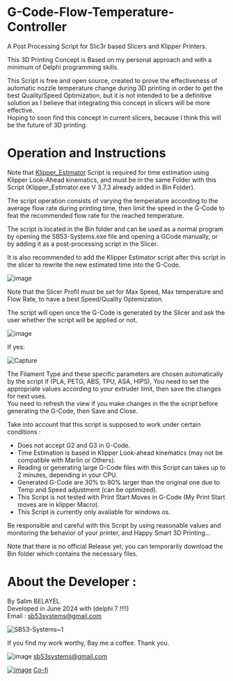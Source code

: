 # G-Code-Flow-Temperature-Controller
A Post Processing Script for Slic3r based Slicers and Klipper Printers.  
  
This 3D Printing Concept is Based on my personal approach and with a minimum of Delphi programming skills.

This Script is free and open source, created to prove the effectiveness of automatic nozzle temperature change during 3D printing in order to get the best Quality/Speed Optimization, but it is not intended to be a definitive solution as I believe that integrating this concept in slicers will be more effective.  
Hoping to soon find this concept in current slicers, because I think this will be the future of 3D printing.  
# Operation and Instructions
Note that [Klipper_Estimator](https://github.com/Annex-Engineering/klipper_estimator) Script is required for time estimation using Klipper Look-Ahead kinematics, and must be in the same Folder with this Script (Klipper_Estimator.exe V 3.7.3 already added in Bin Folder).  
  
The script operation consists of varying the temperature according to the average flow rate during printing time, then limit the speed in the G-Code to feat the recommended flow rate for the reached temperature.  

The script is located in the Bin folder and can be used as a normal program by opening the SB53-Systems.exe file and opening a GCode manually, or by adding it as a post-processing script in the Slicer.  
  
It is also recommended to add the Klipper Estimator script after this script in the slicer to rewrite the new estimated time into the G-Code.  
  
![image](https://github.com/user-attachments/assets/3037bf1e-038a-4677-a82f-5772f64268cb)  
  
Note that the Slicer Profil must be set for Max Speed, Max temperature and Flow Rate, to have a best Speed/Quality Optemization.  
  
The script will open once the G-Code is generated by the Slicer and ask the user whether the script will be applied or not.   
  
![image](https://github.com/user-attachments/assets/18cf9c84-7255-4cd0-8e8b-ee8856020eae)  
  
If yes:  
  
![Capture](https://github.com/user-attachments/assets/49a49671-055b-42e0-84ea-e4ee3b1a5d80)  
  
The Filament Type and these specific parameters are chosen automatically by the script if (PLA, PETG, ABS, TPU, ASA, HIPS), You need to set the appropriate values ​​according to your extruder limit, then save the changes for next uses.  
You need to refresh the view if you make changes in the the script before generating the G-Code, then Save and Close.  
  
Take into account that this script is supposed to work under certain conditions :
- Does not accept G2 and G3 in G-Code.
- Time Estimation is based in Klipper Look-ahead kinematics (may not be compatible with Marlin or Others).
- Reading or generating large G-Code files with this Script can takes up to 2 minutes, depending in your CPU.
- Generated G-Code are 30% to 80% larger than the original one due to Temp and Speed adjustment (can be optimized).
- This Script is not tested with Print Start Moves in G-Code (My Print Start moves are in klipper Macro).
- This Script is currently only available for windows os.
  
Be responsible and careful with this Script by using reasonable values ​​and monitoring the behavior of your printer, and Happy Smart 3D Printing...  
  
Note that there is no official Release yet, you can temporarily download the Bin folder which contains the necessary files.  
# About the Developer :
By Salim BELAYEL.  
Developed in June 2024 with (delphi 7 !!!!)  
Email : sb53systems@gmail.com  

![SB53-Systems~1](https://github.com/sb53systems/G-Code-Flow-Temperature-Controller/assets/33290411/b94703a1-cf21-4109-bfa6-b9bcff438a1d)  

  
If you find my work worthy, Bay me a coffee. Thank you.  
  

![image](https://github.com/sb53systems/G-Code-Flow-Temperature-Controller/assets/33290411/5cfe2ac5-2944-471e-bf68-4f32bcb44923) sb53systems@gmail.com

 
[![image](https://github.com/sb53systems/G-Code-Flow-Temperature-Controller/assets/33290411/a504ac44-082d-40f1-a9d0-4abc3da242d8)](https://ko-fi.com/sb53systems)
 [Co-fi](https://ko-fi.com/sb53systems) 


